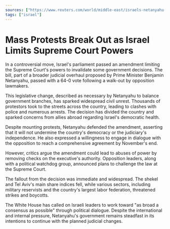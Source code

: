 ```yaml
---
sources: ["https://www.reuters.com/world/middle-east/israels-netanyahu-discharged-hospital-reuters-witness-says-2023-07-24/", "https://www.washingtonpost.com/world/2023/07/24/israel-judicial-reform-passes/"]
tags: ["israel"]
---
```

# Mass Protests Break Out as Israel Limits Supreme Court Powers

In a controversial move, Israel's parliament passed an amendment limiting the Supreme Court's powers to invalidate some government decisions. The bill, part of a broader judicial overhaul proposed by Prime Minister Benjamin Netanyahu, passed with a 64-0 vote following a walk-out by opposition lawmakers.

This legislative change, described as necessary by Netanyahu to balance government branches, has sparked widespread civil unrest. Thousands of protestors took to the streets across the country, leading to clashes with police and numerous arrests. The decision has divided the country and sparked concerns from allies abroad regarding Israel's democratic health.

Despite mounting protests, Netanyahu defended the amendment, asserting that it will not undermine the country's democracy or the judiciary's independence. He also expressed a willingness to engage in dialogue with the opposition to reach a comprehensive agreement by November's end.

However, critics argue the amendment could lead to abuses of power by removing checks on the executive's authority. Opposition leaders, along with a political watchdog group, announced plans to challenge the law at the Supreme Court.

The fallout from the decision was immediate and widespread. The shekel and Tel Aviv's main share indices fell, while various sectors, including military reservists and the country's largest labor federation, threatened strikes and boycotts.

The White House has called on Israeli leaders to work toward "as broad a consensus as possible" through political dialogue. Despite the international and internal pressure, Netanyahu's government remains steadfast in its intentions to continue with the planned judicial changes.